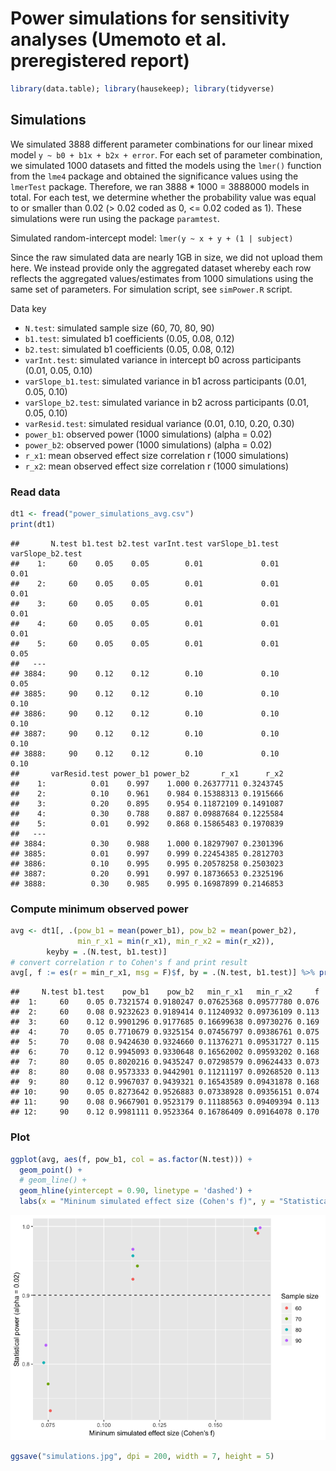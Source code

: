 Power simulations for sensitivity analyses (Umemoto et al. preregistered report)
================

``` r
library(data.table); library(hausekeep); library(tidyverse)
```

Simulations
-----------

We simulated 3888 different parameter combinations for our linear mixed model `y ~ b0 + b1x + b2x + error`. For each set of parameter combination, we simulated 1000 datasets and fitted the models using the `lmer()` function from the `lme4` package and obtained the significance values using the `lmerTest` package. Therefore, we ran 3888 \* 1000 = 3888000 models in total. For each test, we determine whether the probability value was equal to or smaller than 0.02 (&gt; 0.02 coded as 0, &lt;= 0.02 coded as 1). These simulations were run using the package `paramtest`.

Simulated random-intercept model: `lmer(y ~ x + y + (1 | subject)`

Since the raw simulated data are nearly 1GB in size, we did not upload them here. We instead provide only the aggregated dataset whereby each row reflects the aggregated values/estimates from 1000 simulations using the same set of parameters. For simulation script, see `simPower.R` script.

Data key

-   `N.test`: simulated sample size (60, 70, 80, 90)
-   `b1.test`: simulated b1 coefficients (0.05, 0.08, 0.12)
-   `b2.test`: simulated b1 coefficients (0.05, 0.08, 0.12)
-   `varInt.test`: simulated variance in intercept b0 across participants (0.01, 0.05, 0.10)
-   `varSlope_b1.test`: simulated variance in b1 across participants (0.01, 0.05, 0.10)
-   `varSlope_b2.test`: simulated variance in b2 across participants (0.01, 0.05, 0.10)
-   `varResid.test`: simulated residual variance (0.01, 0.10, 0.20, 0.30)
-   `power_b1`: observed power (1000 simulations) (alpha = 0.02)
-   `power_b2`: observed power (1000 simulations) (alpha = 0.02)
-   `r_x1`: mean observed effect size correlation r (1000 simulations)
-   `r_x2`: mean observed effect size correlation r (1000 simulations)

### Read data

``` r
dt1 <- fread("power_simulations_avg.csv")
print(dt1)
```

    ##       N.test b1.test b2.test varInt.test varSlope_b1.test varSlope_b2.test
    ##    1:     60    0.05    0.05        0.01             0.01             0.01
    ##    2:     60    0.05    0.05        0.01             0.01             0.01
    ##    3:     60    0.05    0.05        0.01             0.01             0.01
    ##    4:     60    0.05    0.05        0.01             0.01             0.01
    ##    5:     60    0.05    0.05        0.01             0.01             0.05
    ##   ---                                                                     
    ## 3884:     90    0.12    0.12        0.10             0.10             0.05
    ## 3885:     90    0.12    0.12        0.10             0.10             0.10
    ## 3886:     90    0.12    0.12        0.10             0.10             0.10
    ## 3887:     90    0.12    0.12        0.10             0.10             0.10
    ## 3888:     90    0.12    0.12        0.10             0.10             0.10
    ##       varResid.test power_b1 power_b2       r_x1      r_x2
    ##    1:          0.01    0.997    1.000 0.26377711 0.3243745
    ##    2:          0.10    0.961    0.984 0.15388313 0.1915666
    ##    3:          0.20    0.895    0.954 0.11872109 0.1491087
    ##    4:          0.30    0.788    0.887 0.09887684 0.1225584
    ##    5:          0.01    0.992    0.868 0.15865483 0.1970839
    ##   ---                                                     
    ## 3884:          0.30    0.988    1.000 0.18297907 0.2301396
    ## 3885:          0.01    0.997    0.999 0.22454385 0.2812703
    ## 3886:          0.10    0.995    0.995 0.20578258 0.2503023
    ## 3887:          0.20    0.991    0.997 0.18736653 0.2325196
    ## 3888:          0.30    0.985    0.995 0.16987899 0.2146853

### Compute minimum observed power

``` r
avg <- dt1[, .(pow_b1 = mean(power_b1), pow_b2 = mean(power_b2), 
               min_r_x1 = min(r_x1), min_r_x2 = min(r_x2)), 
        keyby = .(N.test, b1.test)]
# convert correlation r to Cohen's f and print result
avg[, f := es(r = min_r_x1, msg = F)$f, by = .(N.test, b1.test)] %>% print()
```

    ##     N.test b1.test    pow_b1    pow_b2   min_r_x1   min_r_x2     f
    ##  1:     60    0.05 0.7321574 0.9180247 0.07625368 0.09577780 0.076
    ##  2:     60    0.08 0.9232623 0.9189414 0.11240932 0.09736109 0.113
    ##  3:     60    0.12 0.9901296 0.9177685 0.16699638 0.09730276 0.169
    ##  4:     70    0.05 0.7710679 0.9325154 0.07456797 0.09386761 0.075
    ##  5:     70    0.08 0.9424630 0.9324660 0.11376271 0.09531727 0.115
    ##  6:     70    0.12 0.9945093 0.9330648 0.16562002 0.09593202 0.168
    ##  7:     80    0.05 0.8020216 0.9435247 0.07298579 0.09624433 0.073
    ##  8:     80    0.08 0.9573333 0.9442901 0.11211197 0.09268520 0.113
    ##  9:     80    0.12 0.9967037 0.9439321 0.16543589 0.09431878 0.168
    ## 10:     90    0.05 0.8273642 0.9526883 0.07338928 0.09356151 0.074
    ## 11:     90    0.08 0.9667901 0.9523179 0.11188563 0.09409394 0.113
    ## 12:     90    0.12 0.9981111 0.9523364 0.16786409 0.09164078 0.170

### Plot

``` r
ggplot(avg, aes(f, pow_b1, col = as.factor(N.test))) +
  geom_point() +
  # geom_line() +
  geom_hline(yintercept = 0.90, linetype = 'dashed') +
  labs(x = "Mininum simulated effect size (Cohen's f)", y = "Statistical power (alpha = 0.02)", col = "Sample size")
```

![](power_simulations_files/figure-markdown_github/power%20sensitivity%20plot-1.png)

``` r
ggsave("simulations.jpg", dpi = 200, width = 7, height = 5)
```
